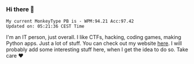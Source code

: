 ### Hi there 👋
<!-- PB START -->
```
My current MonkeyType PB is - WPM:94.21 Acc:97.42
Updated on: 05:21:36 CEST Time
```
<!-- PB END -->
I'm an IT person, just overall. I like CTFs, hacking, coding games, making Python apps. Just a lot of stuff.
You can check out my website [here](https://skill3472.github.io/).
I will probably add some interesting stuff here, when I get the idea to do so. Take care ❤️
